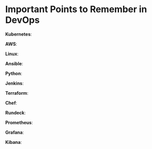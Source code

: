 # Important Points to Remember in DevOps 

**Kubernetes**:

**AWS**:

**Linux**:

**Ansible**:

**Python**:

**Jenkins**:

**Terraform**:

**Chef**:

**Rundeck**:

**Prometheus**:

**Grafana**:

**Kibana**:
